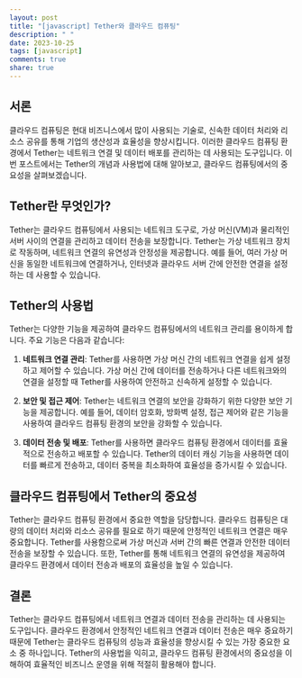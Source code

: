 ```yaml
---
layout: post
title: "[javascript] Tether와 클라우드 컴퓨팅"
description: " "
date: 2023-10-25
tags: [javascript]
comments: true
share: true
---
```


## 서론
클라우드 컴퓨팅은 현대 비즈니스에서 많이 사용되는 기술로, 신속한 데이터 처리와 리소스 공유를 통해 기업의 생산성과 효율성을 향상시킵니다. 이러한 클라우드 컴퓨팅 환경에서 Tether는 네트워크 연결 및 데이터 배포를 관리하는 데 사용되는 도구입니다. 이번 포스트에서는 Tether의 개념과 사용법에 대해 알아보고, 클라우드 컴퓨팅에서의 중요성을 살펴보겠습니다.

## Tether란 무엇인가?
Tether는 클라우드 컴퓨팅에서 사용되는 네트워크 도구로, 가상 머신(VM)과 물리적인 서버 사이의 연결을 관리하고 데이터 전송을 보장합니다. Tether는 가상 네트워크 장치로 작동하며, 네트워크 연결의 유연성과 안정성을 제공합니다. 예를 들어, 여러 가상 머신을 동일한 네트워크에 연결하거나, 인터넷과 클라우드 서버 간에 안전한 연결을 설정하는 데 사용할 수 있습니다.

## Tether의 사용법
Tether는 다양한 기능을 제공하여 클라우드 컴퓨팅에서의 네트워크 관리를 용이하게 합니다. 주요 기능은 다음과 같습니다:

1. **네트워크 연결 관리**: Tether를 사용하면 가상 머신 간의 네트워크 연결을 쉽게 설정하고 제어할 수 있습니다. 가상 머신 간에 데이터를 전송하거나 다른 네트워크와의 연결을 설정할 때 Tether를 사용하여 안전하고 신속하게 설정할 수 있습니다.

2. **보안 및 접근 제어**: Tether는 네트워크 연결의 보안을 강화하기 위한 다양한 보안 기능을 제공합니다. 예를 들어, 데이터 암호화, 방화벽 설정, 접근 제어와 같은 기능을 사용하여 클라우드 컴퓨팅 환경의 보안을 강화할 수 있습니다.

3. **데이터 전송 및 배포**: Tether를 사용하면 클라우드 컴퓨팅 환경에서 데이터를 효율적으로 전송하고 배포할 수 있습니다. Tether의 데이터 캐싱 기능을 사용하면 데이터를 빠르게 전송하고, 데이터 중복을 최소화하여 효율성을 증가시킬 수 있습니다.

## 클라우드 컴퓨팅에서 Tether의 중요성
Tether는 클라우드 컴퓨팅 환경에서 중요한 역할을 담당합니다. 클라우드 컴퓨팅은 대량의 데이터 처리와 리소스 공유를 필요로 하기 때문에 안정적인 네트워크 연결은 매우 중요합니다. Tether를 사용함으로써 가상 머신과 서버 간의 빠른 연결과 안전한 데이터 전송을 보장할 수 있습니다. 또한, Tether를 통해 네트워크 연결의 유연성을 제공하여 클라우드 환경에서 데이터 전송과 배포의 효율성을 높일 수 있습니다.

## 결론
Tether는 클라우드 컴퓨팅에서 네트워크 연결과 데이터 전송을 관리하는 데 사용되는 도구입니다. 클라우드 환경에서 안정적인 네트워크 연결과 데이터 전송은 매우 중요하기 때문에 Tether는 클라우드 컴퓨팅의 성능과 효율성을 향상시킬 수 있는 가장 중요한 요소 중 하나입니다. Tether의 사용법을 익히고, 클라우드 컴퓨팅 환경에서의 중요성을 이해하여 효율적인 비즈니스 운영을 위해 적절히 활용해야 합니다.